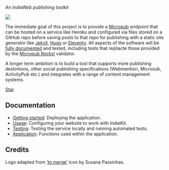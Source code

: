 *An IndieWeb publishing toolkit*

![](https://raw.githubusercontent.com/paulrobertlloyd/indiekit/master/www/logo.svg?sanitize=true)

The immediate goal of this project is to provide a [Micropub](https://www.w3.org/TR/micropub/) endpoint that can be hosted on a service like Heroku and configured via files stored on a GitHub repo before saving posts to that repo for publishing with a static site generator like [Jekyll](https://jekyllrb.com), [Hugo](https://gohugo.io) or [Eleventy](https://www.11ty.io). All aspects of the software will be [fully documented](https://paulrobertlloyd.github.io/indiekit/app) and tested, including tests that repliacte those provided by the [Micropub Rocks!](https://micropub.rocks) validator.

A longer term ambition is to build a tool that supports more publishing destintions, other social publishing specifications (Webmention, Microsub, ActivityPub etc.) and integrates with a range of content management systems.

<a class="github-button" href="https://github.com/paulrobertlloyd/indiekit" data-size="large" data-show-count="true" aria-label="Star IndieKit on GitHub">Star</a>

## Documentation

* [Getting started](https://paulrobertlloyd.github.io/indiekit/deploy): Deploying the application.
* [Usage](https://paulrobertlloyd.github.io/indiekit/config): Configuring your website to work with IndieKit.
* [Testing](https://paulrobertlloyd.github.io/indiekit/test): Testing the service locally and running automated tests.
* [Application](https://paulrobertlloyd.github.io/indiekit/app): Functions used within the application.

## Credits

Logo adapted from [‘to merge’](https://www.toicon.com/icons/afiado_merge) icon by Susana Passinhas.

<script async defer src="https://buttons.github.io/buttons.js"></script>

